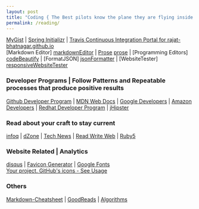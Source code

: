 ```yaml
---
layout: post
title: "Coding { The Best pilots know the plane they are flying inside out }"
permalink: /reading/
---
```

<a href="https://gist.github.com/rajat-bhatnagar" target="_blank">MyGist</a> <t>|</t>
<a href="http://start.spring.io" target="_blank">Spring Initializr</a> <t>|</t>
<a href="https://travis-ci.org/rajat-bhatnagar/rajat-bhatnagar.github.io" target="_blank">Travis Continuous Integration Portal for rajat-bhatnagar.github.io</a><br>
[Markdown Editor] [markdownEditor] |
[Prose] [prose] |
[Programming Editors] [codeBeautify] | 
[FormatJSON] [jsonFormatter] | 
[WebsiteTester] [responsiveWebsiteTester]

[codeBeautify]: https://codebeautify.org
[prose]: http://prose.io/
[jsonFormatter]:  https://jsonformatter.org
[markdownEditor]: https://stackedit.io/editor
[responsiveWebsiteTester]: https://codebeautify.org/responsive-website-tester

### Developer Programs | Follow Patterns and Repeatable processes that produce positive results
<a href="https://developer.github.com/" target="_blank">Github Developer Program</a> <t>|</t>
<a href="https://developer.mozilla.org/en-US/" target="_blank">MDN Web Docs</a> <t>|</t>
<a href="https://developers.google.com/" target="_blank">Google Developers</a> <t>|</t>
<a href="https://developer.amazon.com/" target="_blank">Amazon Developers</a> <t>|</t>
<a href="https://developers.redhat.com/" target="_blank">Redhat Developer Program</a> <t>|</t>
<a href="http://www.jhipster.tech//" target="_blank">jHipster</a> <br>

### Read about your craft to stay current
<a href="https://www.infoq.com/" target="_blank">infoq</a> <t>|</t>
<a href="https://dzone.com" target="_blank">dZone</a> <t>|</t>
<a href="https://news.ycombinator.com/" target="_blank">Tech News</a> <t>|</t>
<a href="https://readwrite.com/" target="_blank">Read Write Web</a> <t>|</t>
<a href="https://ruby5.codeschool.com/" target="_blank">Ruby5</a><br>

### Website Related | Analytics
<a href="https://disqus.com/admin/" target="_blank">disqus</a> <t>|</t>
<a href="https://realfavicongenerator.net/" target="_blank">Favicon Generator</a> <t>|</t>
<a href="https://fonts.google.com/" target="_blank">Google Fonts</a> <br>
<a href="https://octicons.github.com/" target="_blank">Your project. GitHub's icons - See Usage</a> <br>

### Others
<a href="https://github.com/adam-p/markdown-here/wiki/Markdown-Cheatsheet#lists" target="_blank">Markdown-Cheatsheet</a> <t>|</t>
<a href="https://www.goodreads.com/Rajat_Bhatnagar" target="_blank">GoodReads</a> <t>|</t>
<a href="http://algs4.cs.princeton.edu/home/" target="_blank">Algorithms</a><br>